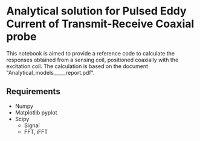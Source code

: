 # Analytical solution for Pulsed Eddy Current of Transmit-Receive Coaxial probe

This notebook is aimed to provide a reference code to calculate the responses obtained from a sensing coil, positioned coaxially with the excitation coil. The calculation is based on the document "Analytical_models_____report.pdf".

## Requirements
* Numpy
* Matplotlib pyplot
* Scipy
  * Signal
  * FFT, iFFT
